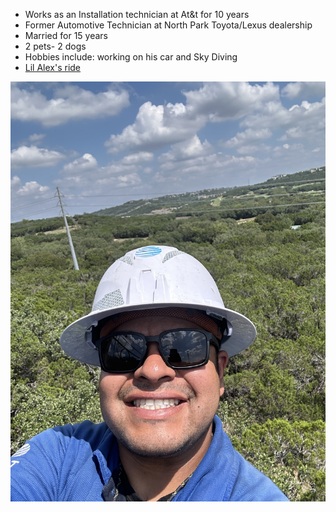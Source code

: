 * Works as an Installation technician at At&t for 10 years
* Former Automotive Technician at North Park Toyota/Lexus dealership
* Married for 15 years
* 2 pets- 2 dogs
* Hobbies include: working on his car and Sky Diving
* [Lil Alex's ride](../vehicles/Lil%20Alex's%20ride.md)

![alexprofile](../assets/alexprofile.jpeg)
